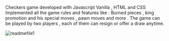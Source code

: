 Checkers game developed with Javascript Vanilla , HTML and CSS 
Implemented all the game rules and features like : Burned pieces , king promotion and his special moves , 
pawn moves and more . 
The game can be played by two players , each of them can resign or offer a draw anytime.


![readmefile1](https://github.com/ayubix/Checkers-game/assets/86429159/5afc1ede-952b-450f-9e5e-ee15f29a7fe3)
